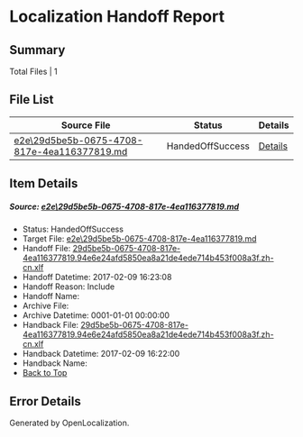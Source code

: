 # <a name='report-top'></a> Localization Handoff Report

## Summary
 Total Files | 1

## File List
 Source File | Status | Details 
 ----------- | ------ | ------- 
 [e2e\29d5be5b-0675-4708-817e-4ea116377819.md](https://github.com/OpenLocalizationTestOrg/ol-test0/blob/bee926a3910001eeb98ee539c84eada27b0d4988/e2e/29d5be5b-0675-4708-817e-4ea116377819.md) | HandedOffSuccess | [Details](#a36e0670accb49f8a87d58f34742a0bf1e6181691)

## Item Details
##### <a name='a36e0670accb49f8a87d58f34742a0bf1e6181691'></a> Source: [e2e\29d5be5b-0675-4708-817e-4ea116377819.md](https://github.com/OpenLocalizationTestOrg/ol-test0/blob/bee926a3910001eeb98ee539c84eada27b0d4988/e2e/29d5be5b-0675-4708-817e-4ea116377819.md)
* Status: HandedOffSuccess
* Target File: [e2e\29d5be5b-0675-4708-817e-4ea116377819.md](https://github.com/OpenLocalizationTestOrg/ol-test0-zhcn/blob/e7d95a956e5328867d0f95cfd8c1f13f4772b38a/e2e/29d5be5b-0675-4708-817e-4ea116377819.md)
* Handoff File: [29d5be5b-0675-4708-817e-4ea116377819.94e6e24afd5850ea8a21de4ede714b453f008a3f.zh-cn.xlf](https://github.com/OpenLocalizationTestOrg/ol-test0-handoff/blob/092f7fe5c7ba3f770252bed9fda0439d6d83008c/ol-handoff/OpenLocalizationTestOrg/ol-test0-zhcn/shujia/ht/29d5be5b-0675-4708-817e-4ea116377819.94e6e24afd5850ea8a21de4ede714b453f008a3f.zh-cn.xlf)
* Handoff Datetime: 2017-02-09 16:23:08
* Handoff Reason: Include
* Handoff Name: 
* Archive File: 
* Archive Datetime: 0001-01-01 00:00:00
* Handback File: [29d5be5b-0675-4708-817e-4ea116377819.94e6e24afd5850ea8a21de4ede714b453f008a3f.zh-cn.xlf](https://github.com/OpenLocalizationTestOrg/ol-test0-handback/blob/63b8c58798248781a392249cf3f7b8cc6e5ecf17/ol-handback/OpenLocalizationTestOrg/ol-test0-zhcn/shujia/ht/29d5be5b-0675-4708-817e-4ea116377819.94e6e24afd5850ea8a21de4ede714b453f008a3f.zh-cn.xlf)
* Handback Datetime: 2017-02-09 16:22:00
* Handback Name: 
* [Back to Top](#report-top)


## Error Details

Generated by OpenLocalization.
